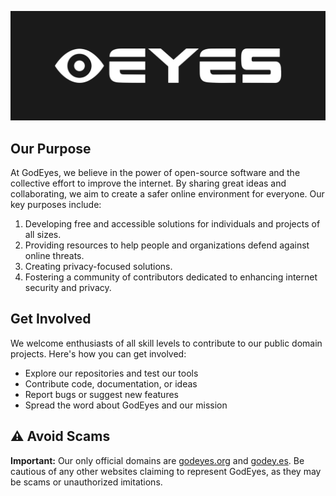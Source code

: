 ![GodEyes Banner](/images/banner.png)

## Our Purpose

At GodEyes, we believe in the power of open-source software and the collective effort to improve the internet. By sharing great ideas and collaborating, we aim to create a safer online environment for everyone. Our key purposes include:

1. Developing free and accessible solutions for individuals and projects of all sizes.
2. Providing resources to help people and organizations defend against online threats.
3. Creating privacy-focused solutions.
4. Fostering a community of contributors dedicated to enhancing internet security and privacy.

## Get Involved

We welcome enthusiasts of all skill levels to contribute to our public domain projects. Here's how you can get involved:

- Explore our repositories and test our tools
- Contribute code, documentation, or ideas
- Report bugs or suggest new features
- Spread the word about GodEyes and our mission

## ⚠️ Avoid Scams

**Important:** Our only official domains are [godeyes.org](https://godeyes.org) and [godey.es](https://godey.es). Be cautious of any other websites claiming to represent GodEyes, as they may be scams or unauthorized imitations.
